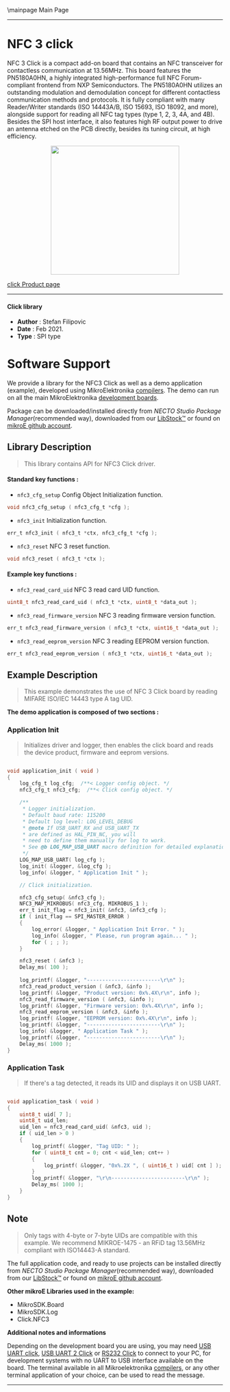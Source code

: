 \mainpage Main Page

---
# NFC 3 click

NFC 3 Click is a compact add-on board that contains an NFC transceiver for contactless communication at 13.56MHz. This board features the PN5180A0HN, a highly integrated high-performance full NFC Forum-compliant frontend from NXP Semiconductors. The PN5180A0HN utilizes an outstanding modulation and demodulation concept for different contactless communication methods and protocols. It is fully compliant with many Reader/Writer standards (ISO 14443A/B, ISO 15693, ISO 18092, and more), alongside support for reading all NFC tag types (type 1, 2, 3, 4A, and 4B). Besides the SPI host interface, it also features high RF output power to drive an antenna etched on the PCB directly, besides its tuning circuit, at high efficiency.

<p align="center">
  <img src="https://download.mikroe.com/images/click_for_ide/nfc3_click.png" height=300px>
</p>

[click Product page](https://www.mikroe.com/nfc-3-click)

---


#### Click library

- **Author**        : Stefan Filipovic
- **Date**          : Feb 2021.
- **Type**          : SPI type


# Software Support

We provide a library for the NFC3 Click
as well as a demo application (example), developed using MikroElektronika
[compilers](https://www.mikroe.com/necto-studio).
The demo can run on all the main MikroElektronika [development boards](https://www.mikroe.com/development-boards).

Package can be downloaded/installed directly from *NECTO Studio Package Manager*(recommended way), downloaded from our [LibStock&trade;](https://libstock.mikroe.com) or found on [mikroE github account](https://github.com/MikroElektronika/mikrosdk_click_v2/tree/master/clicks).

## Library Description

> This library contains API for NFC3 Click driver.

#### Standard key functions :

- `nfc3_cfg_setup` Config Object Initialization function.
```c
void nfc3_cfg_setup ( nfc3_cfg_t *cfg );
```

- `nfc3_init` Initialization function.
```c
err_t nfc3_init ( nfc3_t *ctx, nfc3_cfg_t *cfg );
```

- `nfc3_reset` NFC 3 reset function.
```c
void nfc3_reset ( nfc3_t *ctx );
```

#### Example key functions :

- `nfc3_read_card_uid` NFC 3 read card UID function.
```c
uint8_t nfc3_read_card_uid ( nfc3_t *ctx, uint8_t *data_out );
```

- `nfc3_read_firmware_version` NFC 3 reading firmware version function.
```c
err_t nfc3_read_firmware_version ( nfc3_t *ctx, uint16_t *data_out );
```

- `nfc3_read_eeprom_version` NFC 3 reading EEPROM version function.
```c
err_t nfc3_read_eeprom_version ( nfc3_t *ctx, uint16_t *data_out );
```

## Example Description

> This example demonstrates the use of NFC 3 Click board by reading MIFARE ISO/IEC 14443 type A tag UID.

**The demo application is composed of two sections :**

### Application Init

> Initializes driver and logger, then enables the click board and reads the device product, firmware and eeprom versions.

```c

void application_init ( void )
{
    log_cfg_t log_cfg;  /**< Logger config object. */
    nfc3_cfg_t nfc3_cfg;  /**< Click config object. */

    /** 
     * Logger initialization.
     * Default baud rate: 115200
     * Default log level: LOG_LEVEL_DEBUG
     * @note If USB_UART_RX and USB_UART_TX 
     * are defined as HAL_PIN_NC, you will 
     * need to define them manually for log to work. 
     * See @b LOG_MAP_USB_UART macro definition for detailed explanation.
     */
    LOG_MAP_USB_UART( log_cfg );
    log_init( &logger, &log_cfg );
    log_info( &logger, " Application Init " );

    // Click initialization.

    nfc3_cfg_setup( &nfc3_cfg );
    NFC3_MAP_MIKROBUS( nfc3_cfg, MIKROBUS_1 );
    err_t init_flag = nfc3_init( &nfc3, &nfc3_cfg );
    if ( init_flag == SPI_MASTER_ERROR ) 
    {
        log_error( &logger, " Application Init Error. " );
        log_info( &logger, " Please, run program again... " );
        for ( ; ; );
    }

    nfc3_reset ( &nfc3 );
    Delay_ms( 100 );
    
    log_printf( &logger, "------------------------\r\n" );
    nfc3_read_product_version ( &nfc3, &info );
    log_printf( &logger, "Product version: 0x%.4X\r\n", info );
    nfc3_read_firmware_version ( &nfc3, &info );
    log_printf( &logger, "Firmware version: 0x%.4X\r\n", info );
    nfc3_read_eeprom_version ( &nfc3, &info );
    log_printf( &logger, "EEPROM version: 0x%.4X\r\n", info );
    log_printf( &logger, "------------------------\r\n" );
    log_info( &logger, " Application Task " );
    log_printf( &logger, "------------------------\r\n" );
    Delay_ms( 1000 );
}

```

### Application Task

> If there's a tag detected, it reads its UID and displays it on USB UART.

```c

void application_task ( void )
{
    uint8_t uid[ 7 ];
    uint8_t uid_len;
    uid_len = nfc3_read_card_uid( &nfc3, uid );
    if ( uid_len > 0 )
    {
        log_printf( &logger, "Tag UID: " );
        for ( uint8_t cnt = 0; cnt < uid_len; cnt++ )
        {
            log_printf( &logger, "0x%.2X ", ( uint16_t ) uid[ cnt ] );
        }
        log_printf( &logger, "\r\n------------------------\r\n" );
        Delay_ms( 1000 );
    }
}

```

## Note

> Only tags with 4-byte or 7-byte UIDs are compatible with this example. We recommend MIKROE-1475 - an RFiD tag 13.56MHz compliant with ISO14443-A standard.

The full application code, and ready to use projects can be installed directly from *NECTO Studio Package Manager*(recommended way), downloaded from our [LibStock&trade;](https://libstock.mikroe.com) or found on [mikroE github account](https://github.com/MikroElektronika/mikrosdk_click_v2/tree/master/clicks).

**Other mikroE Libraries used in the example:**

- MikroSDK.Board
- MikroSDK.Log
- Click.NFC3

**Additional notes and informations**

Depending on the development board you are using, you may need
[USB UART click](https://shop.mikroe.com/usb-uart-click),
[USB UART 2 Click](https://shop.mikroe.com/usb-uart-2-click) or
[RS232 Click](https://shop.mikroe.com/rs232-click) to connect to your PC, for
development systems with no UART to USB interface available on the board. The
terminal available in all Mikroelektronika
[compilers](https://shop.mikroe.com/compilers), or any other terminal application
of your choice, can be used to read the message.

---
